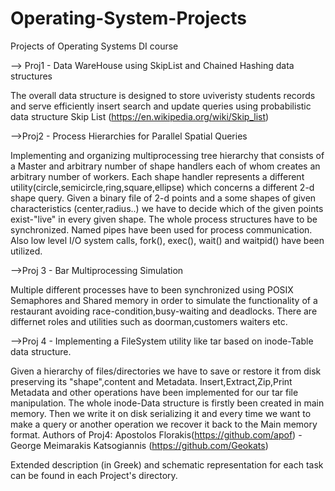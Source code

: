 # Operating-System-Projects
Projects of Operating Systems DI course

--> Proj1 - Data WareHouse using SkipList and Chained Hashing data structures

The overall data structure is designed to store uviveristy students records and serve efficiently insert search and update queries using probabilistic data structure Skip List (https://en.wikipedia.org/wiki/Skip_list)

-->Proj2 - Process Hierarchies for Parallel Spatial Queries

  Implementing and organizing multiprocessing tree hierarchy that consists of a Master and arbitrary number of shape handlers each of whom creates an arbitrary number of workers. 
  Each shape handler represents a different utility(circle,semicircle,ring,square,ellipse) which concerns a different 2-d shape query. Given a binary file of 2-d points and a some shapes of given characteristics (center,radius..) we have to decide which of the given points exist-"live" in every given shape. The whole process structures have to be synchronized. Named pipes have been used for process communication. Also low level I/O system calls, fork(), exec(), wait() and waitpid() have been utilized. 
  
-->Proj 3 - Bar Multiprocessing Simulation

Multiple different processes have to been synchronized using POSIX Semaphores and Shared memory in order to simulate the functionality of a restaurant avoiding race-condition,busy-waiting and deadlocks. There are differnet roles and utilities such as doorman,customers waiters etc.

-->Proj 4 - Implementing a FileSystem utility like tar based on inode-Table data structure.

Given a hierarchy of files/directories we have to save or restore it from disk preserving its "shape",content and Metadata. Insert,Extract,Zip,Print Metadata and other operations have been implemented for our tar file manipulation. The whole inode-Data structure is firstly been created in main memory. Then we write it on disk serializing it and every time we want to make a query or another operation we recover it back to the Main memory format.
Authors of Proj4: Apostolos Florakis(https://github.com/apof) - George Meimarakis Katsogiannis (https://github.com/Geokats)

Extended description (in Greek) and schematic representation for each task can be found in each Project's directory.
